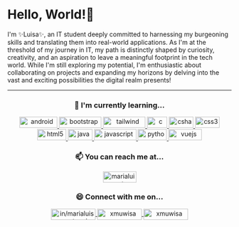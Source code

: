 <!-- top -->

# Hello, World!🌸

I'm ✨Luisa✨, an IT student deeply committed to harnessing my burgeoning skills and translating them into real-world applications. As I'm at the threshold of my journey in IT, my path is distinctly shaped by curiosity, creativity, and an aspiration to leave a meaningful footprint in the tech world. While I'm still exploring my potential, I'm enthusiastic about collaborating on projects and expanding my horizons by delving into the vast and exciting possibilities the digital realm presents!

<hr>


<!-- currently learning -->

<h3 align="center">🌱 I'm currently learning...</h3>
<p align="center">
<a href="https://developer.android.com" target="_blank" rel="noreferrer">
  <img src="https://img.shields.io/badge/Android-3DDC84?style=for-the-badge&logo=android&logoColor=white" alt="android" width="85" height="25"/>
</a>
<a href="https://getbootstrap.com" target="_blank" rel="noreferrer">
  <img src="https://img.shields.io/badge/Bootstrap-563D7C?style=for-the-badge&logo=bootstrap&logoColor=white" alt="bootstrap" width="95" height="25"/>
</a>
<a href="https://tailwindcss.com/" target="_blank" rel="noreferrer">
  <img src="https://img.shields.io/badge/Tailwind_CSS-38B2AC?style=for-the-badge&logo=tailwind-css&logoColor=white" alt="tailwind" width="95" height="25"/
</a>
<a href="https://www.cprogramming.com/" target="_blank" rel="noreferrer">
  <img src="https://img.shields.io/badge/C-00599C?style=for-the-badge&logo=c&logoColor=white" alt="c" width="45" height="25"/
</a>
<a href="https://www.w3schools.com/cs/" target="_blank" rel="noreferrer">
  <img src="https://img.shields.io/badge/C%23-239120?style=for-the-badge&logo=c-sharp&logoColor=white" alt="csharp" width="55" height="25"/>
</a>
<a href="https://www.w3schools.com/css/" target="_blank" rel="noreferrer">
    <img src="https://img.shields.io/badge/CSS3-1572B6?style=for-the-badge&logo=css3&logoColor=white" alt="css3" width="55" height="25"/>
</a>
<a href="https://www.w3schools.com/html/" target="_blank" rel="noreferrer">
    <img src="https://img.shields.io/badge/HTML5-E34F26?style=for-the-badge&logo=html5&logoColor=white" alt="html5" width="65" height="25"/>
</a>
<a href="https://www.java.com" target="_blank" rel="noreferrer">
  <img src="https://img.shields.io/badge/Java-ED8B00?style=for-the-badge&logo=openjdk&logoColor=white" alt="java" width="55" height="25"/>
</a>
<a href="https://developer.mozilla.org/en-US/docs/Web/JavaScript" target="_blank" rel="noreferrer">
  <img src="https://img.shields.io/badge/JavaScript-323330?style=for-the-badge&logo=javascript&logoColor=F7DF1E" alt="javascript" width="95" height="25"/>
</a>
<a href="https://www.python.org" target="_blank" rel="noreferrer">
  <img src="https://img.shields.io/badge/Python-14354C?style=for-the-badge&logo=python&logoColor=white" alt="python" width="65" height="25"/>
</a>
<a href="https://vuejs.org/" target="_blank" rel="noreferrer">
  <img src="https://img.shields.io/badge/Vue.js-35495E?style=for-the-badge&logo=vue.js&logoColor=4FC08D" alt="vuejs" width="75" height="25"/>
</a>
</p>


<!-- reach me -->

<h3 align="center">📫 You can reach me at...</h3>

<p align="center">
<a href="mailto:marialuisaeustaquio24@gmail.com" target="blank">
  <img align="center" src="https://img.shields.io/badge/Gmail-D14836?style=for-the-badge&logo=gmail&logoColor=white" alt="marialuisaeustaquio24@gmail.com" height="25" width="75" />
</a>
</p>


<!-- connect with me -->

<h3 align="center">😄 Connect with me on...</h3>
<p align="center">
<a href="https://linkedin.com/in/marialuisa-eustaquio" target="blank">
  <img align="center" src="https://img.shields.io/badge/LinkedIn-0077B5?style=for-the-badge&logo=linkedin&logoColor=white" alt="in/marialuisa-eustaquio" height="25" width="100" />
</a>
<a href="https://fb.com/xmuwisa" target="blank">
  <img align="center" src="https://img.shields.io/badge/Facebook-1877F2?style=for-the-badge&logo=facebook&logoColor=white" alt="xmuwisa" height="25" width="100" />
</a>
<a href="https://instagram.com/xmuwisa" target="blank">
  <img align="center" src="https://img.shields.io/badge/Instagram-E4405F?style=for-the-badge&logo=instagram&logoColor=white" alt="xmuwisa" height="25" width="100" />
</a>
</p>


<!-- bottom in the future -->


